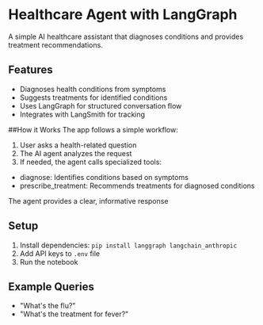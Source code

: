 # Healthcare Agent with LangGraph

A simple AI healthcare assistant that diagnoses conditions and provides treatment recommendations.

## Features
- Diagnoses health conditions from symptoms
- Suggests treatments for identified conditions 
- Uses LangGraph for structured conversation flow
- Integrates with LangSmith for tracking

##How it Works
The app follows a simple workflow:

1.  User asks a health-related question
2.  The AI agent analyzes the request
3.  If needed, the agent calls specialized tools:

- diagnose: Identifies conditions based on symptoms
- prescribe_treatment: Recommends treatments for diagnosed conditions


The agent provides a clear, informative response

## Setup
1. Install dependencies: `pip install langgraph langchain_anthropic`
2. Add API keys to `.env` file
3. Run the notebook

## Example Queries
- "What's the flu?"
- "What's the treatment for fever?"
